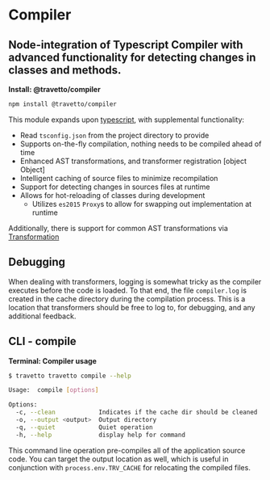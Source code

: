 # Compiler
## Node-integration of Typescript Compiler with advanced functionality for detecting changes in classes and methods.

**Install: @travetto/compiler**
```bash
npm install @travetto/compiler
```

This module expands upon [typescript](https://typescriptlang.org), with supplemental functionality:
   
   *  Read `tsconfig.json` from the project directory to provide 
   *  Supports on-the-fly compilation, nothing needs to be compiled ahead of time
   *  Enhanced AST transformations, and transformer registration [object Object]
   *  Intelligent caching of source files to minimize recompilation
   *  Support for detecting changes in sources files at runtime
   *  Allows for hot-reloading of classes during development    
      *  Utilizes `es2015` `Proxy`s to allow for swapping out implementation at runtime

Additionally, there is support for common AST transformations via [Transformation](https://github.com/travetto/travetto/tree/1.0.0-docs-overhaul/module//transformer "Functionality for AST transformations, with transformer registration, and general utils")

## Debugging

When dealing with transformers, logging is somewhat tricky as the compiler executes before the code is loaded.  To that end, the file `compiler.log` is created in the cache directory during the compilation process. This is a location that transformers should be free to log to, for debugging, and any additional feedback.

## CLI - compile 

**Terminal: Compiler usage**
```bash
$ travetto travetto compile --help

Usage:  compile [options]

Options:
  -c, --clean            Indicates if the cache dir should be cleaned
  -o, --output <output>  Output directory
  -q, --quiet            Quiet operation
  -h, --help             display help for command
```

This command line operation pre-compiles all of the application source code.  You can target the output location as well, which is useful in conjunction with `process.env.TRV_CACHE` for relocating the compiled files.
